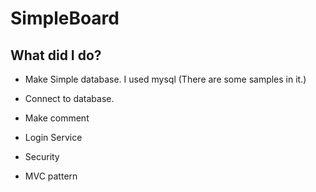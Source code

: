 # SimpleBoard

## What did I do?

- Make Simple database. I used mysql (There are some samples in it.)

- Connect to database.

- Make comment

- Login Service

- Security

- MVC pattern
